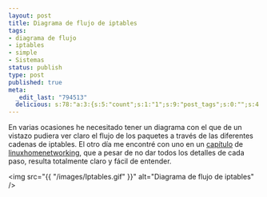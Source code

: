 ```yaml
--- 
layout: post
title: Diagrama de flujo de iptables
tags: 
- diagrama de flujo
- iptables
- simple
- Sistemas
status: publish
type: post
published: true
meta: 
  _edit_last: "794513"
  delicious: s:78:"a:3:{s:5:"count";s:1:"1";s:9:"post_tags";s:0:"";s:4:"time";s:10:"1251897457";}";
---
```


En varias ocasiones he necesitado tener un diagrama con el que de un vistazo pudiera ver claro el flujo de los paquetes a través de las diferentes cadenas de iptables.
El otro día me encontré con uno en un <a href="http://www.linuxhomenetworking.com/wiki/index.php/Quick_HOWTO_:_Ch14_:_Linux_Firewalls_Using_iptables">capítulo</a> de <a href="http://www.linuxhomenetworking.com/">linuxhomenetworking</a>, que a pesar de no dar todos los detalles de cada paso, resulta totalmente claro y fácil de entender.

<img src="{{ "/images/Iptables.gif" }}" alt="Diagrama de flujo de iptables" />
